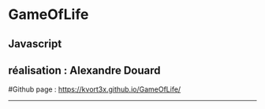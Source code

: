 
# GameOfLife
## Javascript

## réalisation  : Alexandre Douard

#Github page : https://kvort3x.github.io/GameOfLife/



___

